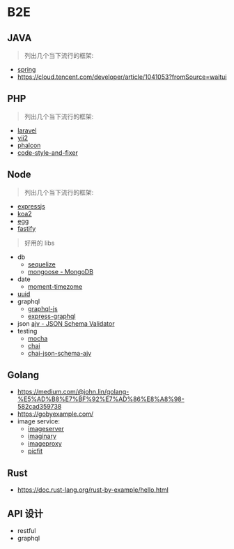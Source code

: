 # B2E

## JAVA

> 列出几个当下流行的框架:

- [spring](https://github.com/spring-projects/spring-framework)
- https://cloud.tencent.com/developer/article/1041053?fromSource=waitui

## PHP

> 列出几个当下流行的框架:

- [laravel](/b2e/php/laravel.md#laravel)
- [yii2](/b2e/php/yii2.md#yii2)
- [phalcon](/b2e/php/phalcon.md#phalcon)
- [code-style-and-fixer](/b2e/php/code-style-and-fixer.md#code-style-and-fixer)

## Node

> 列出几个当下流行的框架:

- [expressjs](/b2e/node/expressjs.md)
- [koa2](/b2e/node/koa2.md)
- [egg](/b2e/node/egg.md)
- [fastify](/b2e/node/fastify.md)

> 好用的 libs

- db
  - [sequelize](https://github.com/sequelize/sequelize)
  - [mongoose - MongoDB](https://github.com/Automattic/mongoose/)
- date
  - [moment-timezome](https://github.com/moment/moment-timezone/)
- [uuid](https://github.com/kelektiv/node-uuid)
- graphql
  - [graphql-js](https://github.com/graphql/graphql-js)
  - [express-graphql](https://github.com/graphql/express-graphql)
- json
  [ajv - JSON Schema Validator](https://github.com/epoberezkin/ajv)
- testing
  - [mocha](https://github.com/mochajs/mocha)
  - [chai](https://github.com/chaijs/chai)
  - [chai-json-schema-ajv](https://github.com/up9cloud/chai-json-schema-ajv)

## Golang
- https://medium.com/@john.lin/golang-%E5%AD%B8%E7%BF%92%E7%AD%86%E8%A8%98-582cad359738
- https://gobyexample.com/
- image service:
  - [imageserver](https://github.com/pierrre/imageserver)
  - [imaginary](https://github.com/h2non/imaginary)
  - [imageproxy](https://github.com/willnorris/imageproxy)
  - [picfit](https://github.com/thoas/picfit)

## Rust
- https://doc.rust-lang.org/rust-by-example/hello.html

## API 设计
- restful
- graphql
